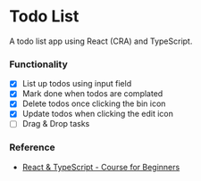 # Todo List

A todo list app using React (CRA) and TypeScript.

### Functionality

- [x] List up todos using input field
- [x] Mark done when todos are complated
- [x] Delete todos once clicking the bin icon
- [x] Update todos when clicking the edit icon
- [ ] Drag & Drop tasks

### Reference

- [React & TypeScript - Course for Beginners](https://youtu.be/FJDVKeh7RJI)
